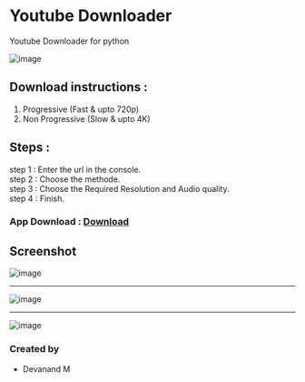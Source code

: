 # Youtube Downloader
Youtube Downloader for python

![image](https://user-images.githubusercontent.com/90745606/224272543-1a5cec48-b132-4c87-9407-241877b7eacb.png)


## Download instructions :

1. Progressive (Fast & upto 720p)
2. Non Progressive (Slow & upto 4K)

## Steps :
step 1 : Enter the url in the console.<br> 
step 2 : Choose the methode.<br>
step 3 : Choose the Required Resolution and Audio quality.<br>
step 4 : Finish.<br>

### App Download : <a href="https://github.com/Deva0813/Youtube_Downloader/releases/tag/v1.0">Download</a>

## Screenshot
![image](https://user-images.githubusercontent.com/90745606/224274048-142bb026-0402-428d-816b-62f06600245f.png)
<hr>

![image](https://user-images.githubusercontent.com/90745606/224274212-95268929-be34-43f5-89fc-b2835056b996.png)
<hr>

![image](https://user-images.githubusercontent.com/90745606/224274558-805bd567-fb9e-4eef-b495-f478648a73e9.png)


### Created by
- Devanand M
